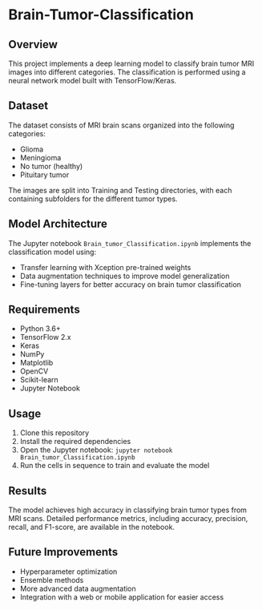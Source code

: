 # Brain-Tumor-Classification

## Overview
This project implements a deep learning model to classify brain tumor MRI images into different categories. The classification is performed using a neural network model built with TensorFlow/Keras.

## Dataset
The dataset consists of MRI brain scans organized into the following categories:
- Glioma
- Meningioma
- No tumor (healthy)
- Pituitary tumor

The images are split into Training and Testing directories, with each containing subfolders for the different tumor types.

## Model Architecture
The Jupyter notebook `Brain_tumor_Classification.ipynb` implements the classification model using:
- Transfer learning with Xception pre-trained weights
- Data augmentation techniques to improve model generalization
- Fine-tuning layers for better accuracy on brain tumor classification

## Requirements
- Python 3.6+
- TensorFlow 2.x
- Keras
- NumPy
- Matplotlib
- OpenCV
- Scikit-learn
- Jupyter Notebook

## Usage
1. Clone this repository
2. Install the required dependencies
3. Open the Jupyter notebook: `jupyter notebook Brain_tumor_Classification.ipynb`
4. Run the cells in sequence to train and evaluate the model

## Results
The model achieves high accuracy in classifying brain tumor types from MRI scans. Detailed performance metrics, including accuracy, precision, recall, and F1-score, are available in the notebook.

## Future Improvements
- Hyperparameter optimization
- Ensemble methods
- More advanced data augmentation
- Integration with a web or mobile application for easier access


